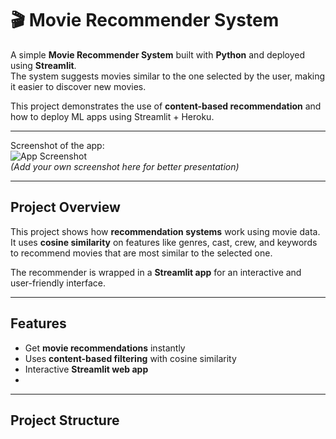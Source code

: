 # 🎬 Movie Recommender System

A simple **Movie Recommender System** built with **Python** and deployed using **Streamlit**.  
The system suggests movies similar to the one selected by the user, making it easier to discover new movies.  

This project demonstrates the use of **content-based recommendation** and how to deploy ML apps using Streamlit + Heroku.

---


 Screenshot of the app:  
![App Screenshot](screenshot.png)  
*(Add your own screenshot here for better presentation)*

---

##  Project Overview

This project shows how **recommendation systems** work using movie data.  
It uses **cosine similarity** on features like genres, cast, crew, and keywords to recommend movies that are most similar to the selected one.  

The recommender is wrapped in a **Streamlit app** for an interactive and user-friendly interface.

---

##  Features

-  Get **movie recommendations** instantly  
-  Uses **content-based filtering** with cosine similarity  
-  Interactive **Streamlit web app**  
- 

---

##  Project Structure

